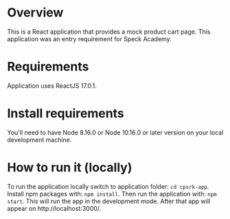 # Overview

This is a React application that provides a mock product cart page. This application was an entry requirement for Speck Academy.

# Requirements
Application uses ReactJS 17.0.1.

# Install requirements
You'll need to have Node 8.16.0 or Node 10.16.0 or later version on your local development machine.

# How to run it (locally)
To run the application locally switch to application folder:
```cd cpsrk-app```.
Install npm packages with:
```npm install```.
Then run the application with:
```npm start```.
This will run the app in the development mode. After that app will appear on http://localhost:3000/.
